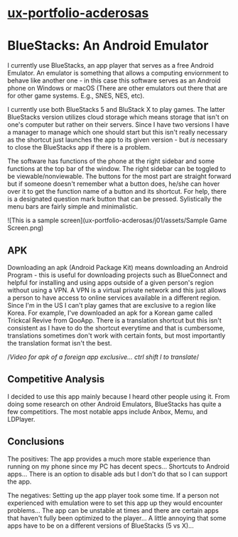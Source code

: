 # [ux-portfolio-acderosas](https://github.com/UsabilityEngineering/ux-portfolio-acderosas/blob/c53c23ac054a7136dc2e42cea822c9b3731a630b/README.md)

# BlueStacks: An Android Emulator



I currently use BlueStacks, an app player that serves as a free Android Emulator. An emulator is something that allows a computing enviornment to behave like another one - in this case this software serves as an Android phone on Windows or macOS (There are other emulators out there that are for other game systems. E.g., SNES, NES, etc).

I currently use both BlueStacks 5 and BluStack X to play games. The latter BlueStacks version utilizes cloud storage which means storage that isn't on one's computer but rather on their servers. Since I have two versions I have a manager to manage which one should start but this isn't really necessary as the shortcut just launches the app to its given version - but *is* necessary to close the BlueStacks app if there is a problem.


The software has functions of the phone at the right sidebar and some functions at the top bar of the window. The right sidebar can be toggled to be viewable/nonviewable. The buttons for the most part are straight forward but if someone doesn't remember what a button does, he/she can hover over it to get the function name of a button and its shortcut. For help, there is a designated question mark button that can be pressed. Sylistically the menu bars are fairly simple and minimalistic.

![This is a sample screen](ux-portfolio-acderosas/j01/assets/Sample Game Screen.png) 

## APK

Downloading an apk (Android Package Kit) means downloading an Android Program - this is useful for downloading projects such as BlueConnect and helpful for installing and using apps outside of a given person's region without using a VPN. A VPN is a virtual private network and this just allows a person to have access to online services available in a different region. Since I'm in the US I can't play games that are exclusive to a region like Korea. For example, I've downloaded an apk for a Korean game called Trickcal Revive from QooApp. There is a translation shortcut but this isn't consistent as I have to do the shortcut everytime and that is cumbersome, translations sometimes don't work with certain fonts, but most importantly the translation format isn't the best.

/*Video for apk of a foreign app exclusive... ctrl shift l to translate*/ 

## Competitive Analysis

I decided to use this app mainly because I heard other people using it. From doing some research on other Android Emulators, BlueStacks has quite a few competitiors. The most notable apps include Anbox, Memu, and LDPlayer.  

## Conclusions

The positives: The app provides a much more stable experience than running on my phone since my PC has decent specs... Shortcuts to Android apps... There is an option to disable ads but I don't do that so I can support the app.

The negatives: Setting up the app player took some time. If a person not experienced with emulation were to set this app up they would encounter problems... The app can be unstable at times and there are certain apps that haven't fully been optimized to the player... A little annoying that some apps have to be on a different versions of BlueStacks (5 vs X)...


